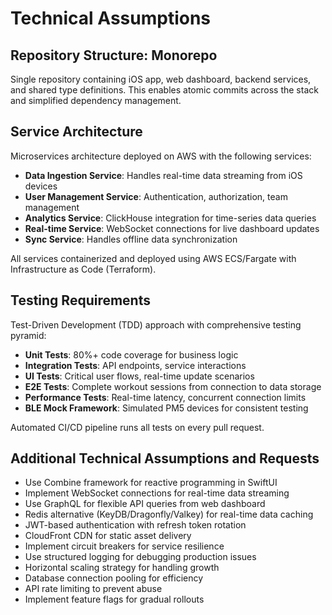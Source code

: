 # Technical Assumptions

## Repository Structure: Monorepo
Single repository containing iOS app, web dashboard, backend services, and shared type definitions. This enables atomic commits across the stack and simplified dependency management.

## Service Architecture
Microservices architecture deployed on AWS with the following services:
- **Data Ingestion Service**: Handles real-time data streaming from iOS devices
- **User Management Service**: Authentication, authorization, team management  
- **Analytics Service**: ClickHouse integration for time-series data queries
- **Real-time Service**: WebSocket connections for live dashboard updates
- **Sync Service**: Handles offline data synchronization

All services containerized and deployed using AWS ECS/Fargate with Infrastructure as Code (Terraform).

## Testing Requirements
Test-Driven Development (TDD) approach with comprehensive testing pyramid:
- **Unit Tests**: 80%+ code coverage for business logic
- **Integration Tests**: API endpoints, service interactions
- **UI Tests**: Critical user flows, real-time update scenarios
- **E2E Tests**: Complete workout sessions from connection to data storage
- **Performance Tests**: Real-time latency, concurrent connection limits
- **BLE Mock Framework**: Simulated PM5 devices for consistent testing

Automated CI/CD pipeline runs all tests on every pull request.

## Additional Technical Assumptions and Requests
- Use Combine framework for reactive programming in SwiftUI
- Implement WebSocket connections for real-time data streaming
- Use GraphQL for flexible API queries from web dashboard
- Redis alternative (KeyDB/Dragonfly/Valkey) for real-time data caching
- JWT-based authentication with refresh token rotation
- CloudFront CDN for static asset delivery
- Implement circuit breakers for service resilience
- Use structured logging for debugging production issues
- Horizontal scaling strategy for handling growth
- Database connection pooling for efficiency
- API rate limiting to prevent abuse
- Implement feature flags for gradual rollouts
